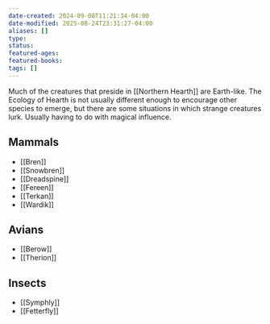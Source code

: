 ```yaml
---
date-created: 2024-09-08T11:21:34-04:00
date-modified: 2025-08-24T23:31:27-04:00
aliases: []
type: 
status: 
featured-ages: 
featured-books: 
tags: []
---
```

Much of the creatures that preside in [[Northern Hearth]] are Earth-like. The Ecology of Hearth is not usually different enough to encourage other species to emerge, but there are some situations in which strange creatures lurk. Usually having to do with magical influence.
## Mammals
- [[Bren]]
- [[Snowbren]]
- [[Dreadspine]]
- [[Fereen]]
- [[Terkan]]
- [[Wardik]]
## Avians
- [[Berow]]
- [[Therion]]
## Insects
- [[Symphly]]
- [[Fetterfly]]